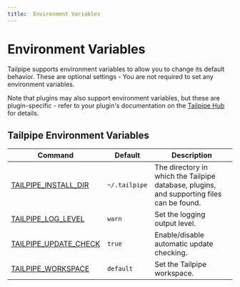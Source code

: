 ```yaml
---
title:  Environment Variables
---
```


# Environment Variables

Tailpipe supports environment variables to allow you to change its default behavior.  These are optional settings - You are not required to set any environment variables.

Note that plugins may also support environment variables, but these are plugin-specific - refer to your plugin's documentation on the [Tailpipe Hub](https://hub.tailpipe.io/) for details.

## Tailpipe Environment Variables


| Command | Default | Description
|-|-|-
| [TAILPIPE_INSTALL_DIR](reference/env-vars/tailpipe_install_dir)| `~/.tailpipe` | The directory in which the Tailpipe database, plugins, and supporting files can be found.
| [TAILPIPE_LOG_LEVEL](reference/env-vars/tailpipe_log)  | `warn` | Set the logging output level.
| [TAILPIPE_UPDATE_CHECK](reference/env-vars/tailpipe_update_check)| `true` | Enable/disable automatic update checking.
| [TAILPIPE_WORKSPACE](reference/env-vars/tailpipe_workspace)  | `default` | Set the Tailpipe workspace.

